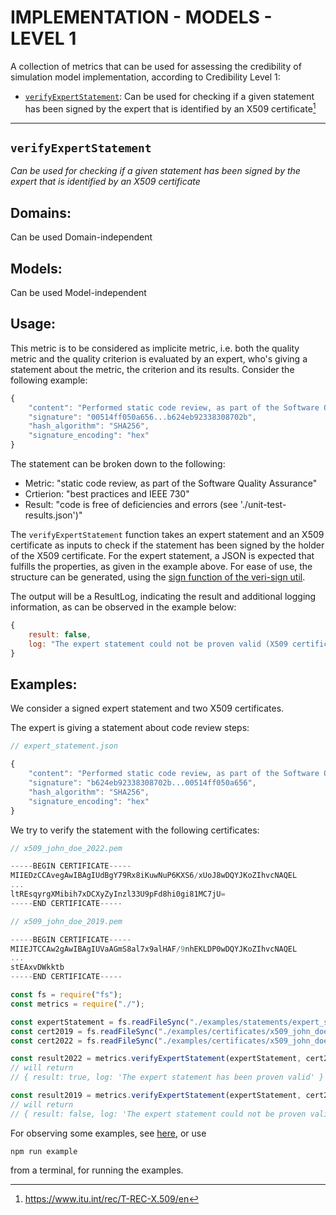 # IMPLEMENTATION - MODELS - LEVEL 1

A collection of metrics that can be used for assessing the credibility of simulation model implementation, according to Credibility Level 1:

* [`verifyExpertStatement`](#verifyexpertstatement): Can be used for checking if a given statement has been signed by the expert that is identified by an X509 certificate[^1]

---
## `verifyExpertStatement`

*Can be used for checking if a given statement has been signed by the expert that is identified by an X509 certificate*

## Domains:
Can be used Domain-independent

## Models:
Can be used Model-independent

## Usage:
This metric is to be considered as implicite metric, i.e. both the quality metric and the quality criterion is evaluated by an expert, who's giving a statement about the metric, the criterion and its results. Consider the following example:

```javascript
{
    "content": "Performed static code review, as part of the Software Quality Assurance, according to best practices and IEEE 730. As a result, the code is free of deficiencies and errors (see './unit-test-results.json').",
    "signature": "00514ff050a656...b624eb92338308702b",
    "hash_algorithm": "SHA256",
    "signature_encoding": "hex"
}
```
The statement can be broken down to the following:
* Metric: "static code review, as part of the Software Quality Assurance"
* Crtierion: "best practices and IEEE 730"
* Result: "code is free of deficiencies and errors (see './unit-test-results.json')"

The `verifyExpertStatement` function takes an expert statement and an X509 certificate as inputs to check if the statement has been signed by the holder of the X509 certificate. For the expert statement, a JSON is expected that fulfills the properties, as given in the example above. For ease of use, the structure can be generated, using the [sign function of the veri-sign util](https://github.com/virtual-vehicle/Credibility-Assessment-Framework/tree/main/Credibility-Development-Kit/util/veri-sign).

The output will be a ResultLog, indicating the result and additional logging information, as can be observed in the example below:

```javascript
{
    result: false, 
    log: "The expert statement could not be proven valid (X509 certificate expired)"
}
```

## Examples:

We consider a signed expert statement and two X509 certificates.

The expert is giving a statement about code review steps:

```javascript
// expert_statement.json

{
    "content": "Performed static code review, as part of the Software Quality Assurance, according to best practices and IEEE 730. As a result, the code is free of deficiencies and errors.",
    "signature": "b624eb92338308702b...00514ff050a656",
    "hash_algorithm": "SHA256",
    "signature_encoding": "hex"
}
```
We try to verify the statement with the following certificates:

```javascript
// x509_john_doe_2022.pem

-----BEGIN CERTIFICATE-----
MIIEDzCCAvegAwIBAgIUdBgY79Rx8iKuwNuP6KXS6/xUoJ8wDQYJKoZIhvcNAQEL
...
ltREsqyrgXMibih7xDCXyZyInzl33U9pFd8hi0gi81MC7jU=
-----END CERTIFICATE-----
```

```javascript
// x509_john_doe_2019.pem

-----BEGIN CERTIFICATE-----
MIIEJTCCAw2gAwIBAgIUVaAGmS8al7x9alHAF/9nhEKLDP0wDQYJKoZIhvcNAQEL
...
stEAxvDWkktb
-----END CERTIFICATE-----
```

```javascript
const fs = require("fs");
const metrics = require("./");

const expertStatement = fs.readFileSync("./examples/statements/expert_statement.json", "utf8");
const cert2019 = fs.readFileSync("./examples/certificates/x509_john_doe_2019.pem", "utf8");
const cert2022 = fs.readFileSync("./examples/certificates/x509_john_doe_2022.pem", "utf8");

const result2022 = metrics.verifyExpertStatement(expertStatement, cert2022);
// will return 
// { result: true, log: 'The expert statement has been proven valid' }

const result2019 = metrics.verifyExpertStatement(expertStatement, cert2019);
// will return 
// { result: false, log: 'The expert statement could not be proven valid (X509 certificate expired)' }
```

For observing some examples, see [here](./examples/examples.js), or use

```
npm run example
```

from a terminal, for running the examples. 

[^1]: https://www.itu.int/rec/T-REC-X.509/en